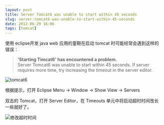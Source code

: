 ```yaml
---
layout: post
title: Server Tomcat6 was unable to start within 45 seconds
slug: server-tomcat6-was-unable-to-start-within-45-seconds
date: 2012-06-29 16:06
tags: [tomcat]
---
```


使用 eclipse开发 java web 应用的童鞋在启动 tomcat 时可能经常会遇到这样的错误：

> **'Starting Timcat6' has encountered a problem.**  
> Server Tomcat6 was unable to start within 45 seconds. If server requires more 
> time, try increasing the timeout in the server editor.

![tomcat6](http://pic.yupoo.com/greatghoul_v/C4Pe1W2O/whr5s.png)

根据提示，打开 Eclipse Menu -> Window -> Show View -> Servers

双击的 Tomcat，打开 Server Editor，在 Timeouts 单元中将启动超时时间改长一些就好了。

![修改超时时间](http://pic.yupoo.com/greatghoul_v/C4Ps4QdC/WVEUS.png)
